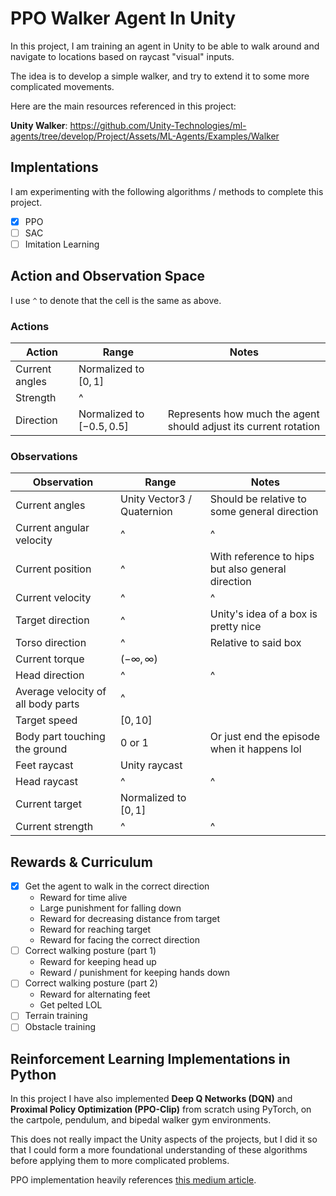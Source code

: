 # PPO Walker Agent In Unity

In this project, I am training an agent in Unity to be able to walk around and navigate to locations based on raycast "visual" inputs.

The idea is to develop a simple walker, and try to extend it to some more complicated movements.

Here are the main resources referenced in this project:

**Unity Walker**: https://github.com/Unity-Technologies/ml-agents/tree/develop/Project/Assets/ML-Agents/Examples/Walker


## Implentations

I am experimenting with the following algorithms / methods to complete this project.

- [x] PPO
- [ ] SAC
- [ ] Imitation Learning

## Action and Observation Space

I use `^` to denote that the cell is the same as above.

### Actions

| Action         | Range                       | Notes                                                            |
| -------------- | --------------------------- | ---------------------------------------------------------------- |
| Current angles | Normalized to $[0, 1]$      |                                                                  |
| Strength       | ^                           |                                                                  |
| Direction      | Normalized to $[-0.5, 0.5]$ | Represents how much the agent should adjust its current rotation |

### Observations

| Observation                        | Range                      | Notes                                             |
| ---------------------------------- | -------------------------- | ------------------------------------------------- |
| Current angles                     | Unity Vector3 / Quaternion | Should be relative to some general direction      |
| Current angular velocity           | ^                          | ^                                                 |
| Current position                   | ^                          | With reference to hips but also general direction |
| Current velocity                   | ^                          | ^                                                 |
| Target direction                   | ^                          | Unity's idea of a box is pretty nice              |
| Torso direction                    | ^                          | Relative to said box                              |
| Current torque                     | $(-\infty,\infty)$         |                                                   |
| Head direction                     | ^                          | ^                                                 |
| Average velocity of all body parts | ^                          |                                                   |
| Target speed                       | $[0, 10]$                  |                                                   |
| Body part touching the ground      | 0 or 1                     | Or just end the episode when it happens lol       |
| Feet raycast                       | Unity raycast              |                                                   |
| Head raycast                       | ^                          | ^                                                 |
| Current target                     | Normalized to $[0, 1]$     |                                                   |
| Current strength                   | ^                          | ^                                                 |

## Rewards & Curriculum

- [x] Get the agent to walk in the correct direction
	- Reward for time alive
	- Large punishment for falling down
	- Reward for decreasing distance from target
	- Reward for reaching target
	- Reward for facing the correct direction
- [ ] Correct walking posture (part 1)
	- Reward for keeping head up
	- Reward / punishment for keeping hands down
- [ ] Correct walking posture (part 2)
	- Reward for alternating feet
	- Get pelted LOL
- [ ] Terrain training
- [ ] Obstacle training

## Reinforcement Learning Implementations in Python

In this project I have also implemented **Deep Q Networks (DQN)** and **Proximal Policy Optimization (PPO-Clip)** from scratch using PyTorch, on the cartpole, pendulum, and bipedal walker gym environments. 

This does not really impact the Unity aspects of the projects, but I did it so that I could form a more foundational understanding of these algorithms before applying them to more complicated problems.

PPO implementation heavily references [this medium article](https://medium.com/@eyyu/coding-ppo-from-scratch-with-pytorch-part-1-4-613dfc1b14c8).